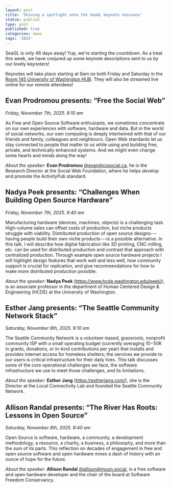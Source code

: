 ```yaml
---
layout: post
title: 'Shining a spotlight onto the SeaGL keynote sessions'
status: publish
type: post
published: true
categories: news
tags: '2025'
---
```


SeaGL is only 46 days away!  Yup, we're starting the countdown.
As a treat this week, we have conjured up some keynote descriptions sent to us by our lovely keynoters!

Keynotes will take place starting at 9am on both Friday and Saturday in the [Room 145 University of Washington HUB](/maps/2025).
They will also be streamed live online for our remote attendees!

## **Evan Prodromou** presents: “Free the Social Web”

_Friday, November 7th, 2025. 9:10 am_

As Free and Open Source Software enthusiasts, we sometimes concentrate on our own experiences with software, hardware and data. But in the world of social networks, our own computing is deeply intertwined with that of our friends and family, colleagues and neighbours. Open Web standards let us stay connected to people that matter to us while using and building free, private, and technically enhanced systems. And we might even change some hearts and minds along the way!

_About the speaker:_ **Evan Prodromou** [@evan@cosocial.ca](https://cosocial.ca/@evan), he is the Research Director at the Social Web Foundation, where he helps develop and promote the ActivityPub standard.


## **Nadya Peek** presents: “Challenges When Building Open Source Hardware”

_Friday, November 7th, 2025. 9:40 am_

Manufacturing hardware (devices, machines, objects) is a challenging task. High-volume sales can offset costs of production, but niche products struggle with viability. Distributed production of open source designs---having people build their own niche products---is a possible alternative.
In this talk, I will describe how digital fabrication like 3D printing, CNC milling, etc. can be used for distributed production and contrast that approach with centralized production. Through example open source hardware projects I will highlight design features that work well and less well, how community support is crucial for replication, and give recommendations for how to make more distributed production possible.

_About the speaker:_ **Nadya Peek** (<https://www.hcde.washington.edu/peek/>), is an associate professor in the department of Human Centered Design & Engineering (HCDE) at the University of Washington.

## **Esther Jang** presents: “The Seattle Community Network Stack”

_Saturday, November 8th, 2025. 9:10 am_

The Seattle Community Network is a volunteer-based, grassroots, nonprofit community ISP with a small operating budget (currently averaging $10-$50K in grants, donations, or in-kind contributions per year) that installs and provides internet access for homeless shelters; the services we provide to our users is critical infrastructure for their daily lives. This talk discusses some of the core operational challenges we face, the software infrastructure we use to meet those challenges, and its limitations.

_About the speaker:_ **Esther Jang** (https://estherjang.com/), she is the Director at the Local Connectivity Lab and founded the Seattle Community Network.

## **Allison Randal** presents: “The River Has Roots: Lessons in Open Source”

_Saturday, November 8th, 2025. 9:40 am_

Open Source is software, hardware, a community, a development methodology, a resource, a charity, a business, a philosophy, and more than the sum of its parts. This reflection on decades of engagement in free and open source software and open hardware mixes a dash of history with an ounce of hope for the future.

_About the speaker:_ **Allison Randal** [@allison@muon.social](https://muon.social/@allison), is a free software and open hardware developer and the chair of the board at Software Freedom Conservancy.